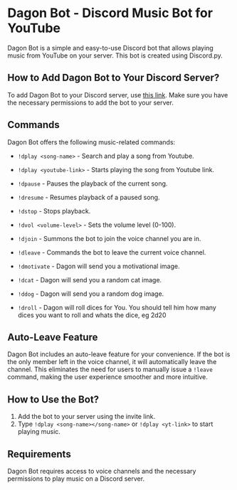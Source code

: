 # Dagon Bot - Discord Music Bot for YouTube

Dagon Bot is a simple and easy-to-use Discord bot that allows playing music from YouTube on your server. This bot is created using Discord.py.

## How to Add Dagon Bot to Your Discord Server?

To add Dagon Bot to your Discord server, use [this link](https://discord.com/api/oauth2/authorize?client_id=1182739471033172081&permissions=3148800&scope=bot). Make sure you have the necessary permissions to add the bot to your server.

## Commands

Dagon Bot offers the following music-related commands:

- `!dplay <song-name>` - Search and play a song from Youtube.
- `!dplay <youtube-link>` - Starts playing the song from Youtube link.
- `!dpause` - Pauses the playback of the current song.
- `!dresume` - Resumes playback of a paused song.
- `!dstop` - Stops playback.
- `!dvol <volume-level>` - Sets the volume level (0-100).
- `!djoin` - Summons the bot to join the voice channel you are in.
- `!dleave` - Commands the bot to leave the current voice channel.

- `!dmotivate` - Dagon will send you a motivational image.
- `!dcat` - Dagon will send you a random cat image.
- `!ddog` - Dagon will send you a random dog image.
- `!droll` - Dagon will roll dices for You. You should tell him how many dices you want to roll and whats the dice, eg 2d20

## Auto-Leave Feature

Dagon Bot includes an auto-leave feature for your convenience. If the bot is the only member left in the voice channel, it will automatically leave the channel. This eliminates the need for users to manually issue a `!leave` command, making the user experience smoother and more intuitive.

## How to Use the Bot?

1. Add the bot to your server using the invite link.
2. Type `!dplay <song-name></song-name>` or `!dplay <yt-link>` to start playing music.

## Requirements

Dagon Bot requires access to voice channels and the necessary permissions to play music on a Discord server.
